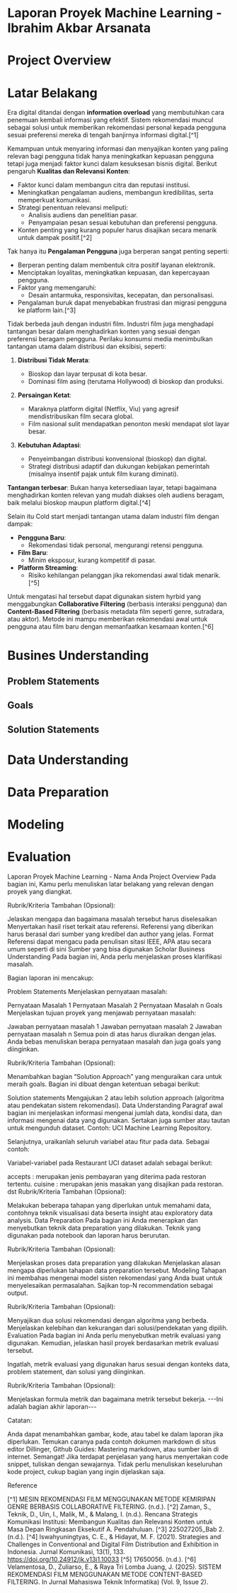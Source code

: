 # Laporan Proyek Machine Learning -Ibrahim Akbar Arsanata

# Project Overview

# Latar Belakang  

Era digital ditandai dengan **information overload** yang membutuhkan cara penemuan kembali informasi yang efektif. Sistem rekomendasi muncul sebagai solusi untuk memberikan rekomendasi personal kepada pengguna sesuai preferensi mereka di tengah banjirnya informasi digital.[^1]  

Kemampuan untuk menyaring informasi dan menyajikan konten yang paling relevan bagi pengguna tidak hanya meningkatkan kepuasan pengguna tetapi juga menjadi faktor kunci dalam kesuksesan bisnis digital.
Berikut pengaruh **Kualitas dan Relevansi Konten**:  
  - Faktor kunci dalam membangun citra dan reputasi institusi.  
  - Meningkatkan pengalaman audiens, membangun kredibilitas, serta memperkuat komunikasi.  
  - Strategi penentuan relevansi meliputi:  
    - Analisis audiens dan penelitian pasar.  
    - Penyampaian pesan sesuai kebutuhan dan preferensi pengguna.  
  - Konten penting yang kurang populer harus disajikan secara menarik untuk dampak positif.[^2]

Tak hanya itu **Pengalaman Pengguna** juga berperan sangat penting seperti: 
  - Berperan penting dalam membentuk citra positif layanan elektronik.  
  - Menciptakan loyalitas, meningkatkan kepuasan, dan kepercayaan pengguna. 
  - Faktor yang memengaruhi:  
    - Desain antarmuka, responsivitas, kecepatan, dan personalisasi.  
  - Pengalaman buruk dapat menyebabkan frustrasi dan migrasi pengguna ke platform lain.[^3]  

Tidak berbeda jauh dengan industri film. Industri film juga menghadapi tantangan besar dalam menghadirkan konten yang sesuai dengan preferensi beragam pengguna. Perilaku konsumsi media menimbulkan tantangan utama dalam distribusi dan eksibisi, seperti:

1. **Distribusi Tidak Merata**:  
   - Bioskop dan layar terpusat di kota besar.  
   - Dominasi film asing (terutama Hollywood) di bioskop dan produksi.  

2. **Persaingan Ketat**:  
   - Maraknya platform digital (Netflix, Viu) yang agresif mendistribusikan film secara global.  
   - Film nasional sulit mendapatkan penonton meski mendapat slot layar besar.  

3. **Kebutuhan Adaptasi**:  
   - Penyeimbangan distribusi konvensional (bioskop) dan digital.  
   - Strategi distribusi adaptif dan dukungan kebijakan pemerintah (misalnya insentif pajak untuk film kurang diminati).
  
**Tantangan terbesar**: Bukan hanya ketersediaan layar, tetapi bagaimana menghadirkan konten relevan yang mudah diakses oleh audiens beragam, baik melalui bioskop maupun platform digital.[^4]  

Selain itu Cold start menjadi tantangan utama dalam industri film dengan dampak:  

- **Pengguna Baru**:  
  - Rekomendasi tidak personal, mengurangi retensi pengguna.  
- **Film Baru**:  
  - Minim eksposur, kurang kompetitif di pasar.  
- **Platform Streaming**:  
  - Risiko kehilangan pelanggan jika rekomendasi awal tidak menarik.[^5]
 
Untuk mengatasi hal tersebut dapat digunakan sistem hyrbid yang menggabungkan **Collaborative Filtering** (berbasis interaksi pengguna) dan **Content-Based Filtering** (berbasis metadata film seperti genre, sutradara, atau aktor).  Metode ini mampu memberikan rekomendasi awal untuk pengguna atau film baru dengan memanfaatkan kesamaan konten.[^6]  


# Busines Understanding

## Problem Statements

## Goals

## Solution Statements

# Data Understanding

# Data Preparation

# Modeling

# Evaluation




Laporan Proyek Machine Learning - Nama Anda
Project Overview
Pada bagian ini, Kamu perlu menuliskan latar belakang yang relevan dengan proyek yang diangkat.

Rubrik/Kriteria Tambahan (Opsional):

Jelaskan mengapa dan bagaimana masalah tersebut harus diselesaikan
Menyertakan hasil riset terkait atau referensi. Referensi yang diberikan harus berasal dari sumber yang kredibel dan author yang jelas.
Format Referensi dapat mengacu pada penulisan sitasi IEEE, APA atau secara umum seperti di sini
Sumber yang bisa digunakan Scholar
Business Understanding
Pada bagian ini, Anda perlu menjelaskan proses klarifikasi masalah.

Bagian laporan ini mencakup:

Problem Statements
Menjelaskan pernyataan masalah:

Pernyataan Masalah 1
Pernyataan Masalah 2
Pernyataan Masalah n
Goals
Menjelaskan tujuan proyek yang menjawab pernyataan masalah:

Jawaban pernyataan masalah 1
Jawaban pernyataan masalah 2
Jawaban pernyataan masalah n
Semua poin di atas harus diuraikan dengan jelas. Anda bebas menuliskan berapa pernyataan masalah dan juga goals yang diinginkan.

Rubrik/Kriteria Tambahan (Opsional):

Menambahkan bagian “Solution Approach” yang menguraikan cara untuk meraih goals. Bagian ini dibuat dengan ketentuan sebagai berikut:

Solution statements
Mengajukan 2 atau lebih solution approach (algoritma atau pendekatan sistem rekomendasi).
Data Understanding
Paragraf awal bagian ini menjelaskan informasi mengenai jumlah data, kondisi data, dan informasi mengenai data yang digunakan. Sertakan juga sumber atau tautan untuk mengunduh dataset. Contoh: UCI Machine Learning Repository.

Selanjutnya, uraikanlah seluruh variabel atau fitur pada data. Sebagai contoh:

Variabel-variabel pada Restaurant UCI dataset adalah sebagai berikut:

accepts : merupakan jenis pembayaran yang diterima pada restoran tertentu.
cuisine : merupakan jenis masakan yang disajikan pada restoran.
dst
Rubrik/Kriteria Tambahan (Opsional):

Melakukan beberapa tahapan yang diperlukan untuk memahami data, contohnya teknik visualisasi data beserta insight atau exploratory data analysis.
Data Preparation
Pada bagian ini Anda menerapkan dan menyebutkan teknik data preparation yang dilakukan. Teknik yang digunakan pada notebook dan laporan harus berurutan.

Rubrik/Kriteria Tambahan (Opsional):

Menjelaskan proses data preparation yang dilakukan
Menjelaskan alasan mengapa diperlukan tahapan data preparation tersebut.
Modeling
Tahapan ini membahas mengenai model sisten rekomendasi yang Anda buat untuk menyelesaikan permasalahan. Sajikan top-N recommendation sebagai output.

Rubrik/Kriteria Tambahan (Opsional):

Menyajikan dua solusi rekomendasi dengan algoritma yang berbeda.
Menjelaskan kelebihan dan kekurangan dari solusi/pendekatan yang dipilih.
Evaluation
Pada bagian ini Anda perlu menyebutkan metrik evaluasi yang digunakan. Kemudian, jelaskan hasil proyek berdasarkan metrik evaluasi tersebut.

Ingatlah, metrik evaluasi yang digunakan harus sesuai dengan konteks data, problem statement, dan solusi yang diinginkan.

Rubrik/Kriteria Tambahan (Opsional):

Menjelaskan formula metrik dan bagaimana metrik tersebut bekerja.
---Ini adalah bagian akhir laporan---

Catatan:

Anda dapat menambahkan gambar, kode, atau tabel ke dalam laporan jika diperlukan. Temukan caranya pada contoh dokumen markdown di situs editor Dillinger, Github Guides: Mastering markdown, atau sumber lain di internet. Semangat!
Jika terdapat penjelasan yang harus menyertakan code snippet, tuliskan dengan sewajarnya. Tidak perlu menuliskan keseluruhan kode project, cukup bagian yang ingin dijelaskan saja.

Reference

[^1] MESIN REKOMENDASI FILM MENGGUNAKAN METODE KEMIRIPAN GENRE BERBASIS COLLABORATIVE FILTERING. (n.d.).
[^2] Zaman, S., Teknik, D., Uin, I., Malik, M., & Malang, I. (n.d.). Rencana Strategis Komunikasi Institusi: Membangun Kualitas dan Relevansi Konten untuk Masa Depan Ringkasan Eksekutif A. Pendahuluan.
[^3] 225027205_Bab 2. (n.d.).
[^4] Iswahyuningtyas, C. E., & Hidayat, M. F. (2021). Strategies and Challenges in Conventional and Digital Film Distribution and Exhibition in Indonesia. Jurnal Komunikasi, 13(1), 133. https://doi.org/10.24912/jk.v13i1.10033
[^5] 17650056. (n.d.).
[^6] Velamentosa, D., Zuliarso, E., & Raya Tri Lomba Juang, J. (2025). SISTEM REKOMENDASI FILM MENGGUNAKAN METODE CONTENT-BASED FILTERING. In Jurnal Mahasiswa Teknik Informatika) (Vol. 9, Issue 2).
